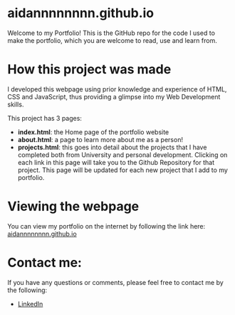 # aidannnnnnnn.github.io

Welcome to my Portfolio! This is the GitHub repo for the code I used to make the portfolio, which you are welcome to read, use and learn from. 

# How this project was made
I developed this webpage using prior knowledge and experience of HTML, CSS and JavaScript, thus providing a glimpse into my Web Development skills. 

This project has 3 pages: 
- **index.html**: the Home page of the portfolio website
- **about.html**: a page to learn more about me as a person!
- **projects.html**: this goes into detail about the projects that I have completed both from University and personal development. Clicking on each link in this page will take you to the Github Repository for that project.  This page will be updated for each new project that I add to my portfolio. 

# Viewing the webpage
You can view my portfolio on the internet by following the link here: [aidannnnnnnn.github.io](https://aidannnnnnnn.github.io)

# Contact me: 
If you have any questions or comments, please feel free to contact me by the following:

- [LinkedIn](www.linkedin.com/in/aidan-robinson-102439264)
